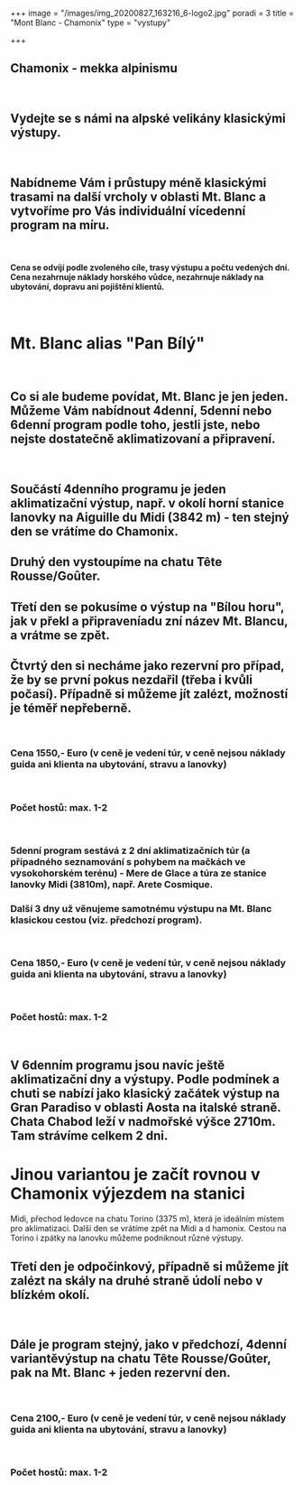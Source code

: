 +++
image = "/images/img_20200827_163216_6-logo2.jpg"
poradi = 3
title = "Mont Blanc - Chamonix"
type = "vystupy"

+++
## **Chamonix - mekka alpinismu**

 

## **Vydejte se s námi na alpské velikány klasickými výstupy.**

 

## Nabídneme Vám i průstupy méně klasickými trasami na další vrcholy v oblasti Mt. Blanc a vytvoříme pro Vás individuální vícedenní program na míru.

 

#### **Cena se odvíjí podle zvoleného cíle, trasy výstupu a počtu vedených dní. Cena nezahrnuje náklady horského vůdce, nezahrnuje náklady na ubytování, dopravu ani pojištění klientů.**

 &nbsp;
&nbsp;


# **Mt. Blanc alias "Pan Bílý"**

 

## **Co si ale budeme povídat, Mt. Blanc je jen jeden. Můžeme Vám nabídnout 4denní, 5denní nebo 6denní program podle toho, jestli jste, nebo nejste dostatečně aklimatizovaní a připravení.**

 

## Součástí 4denního programu je jeden aklimatizační výstup, např. v okolí horní stanice lanovky na Aiguille du Midi (3842 m) - ten stejný den se vrátíme do Chamonix.

## Druhý den vystoupíme na chatu Tête Rousse/Goûter.

## Třetí den se pokusíme o výstup na "Bílou horu", jak v překl a připraveníadu zní název Mt. Blancu, a vrátme se zpět.

## Čtvrtý den si necháme jako rezervní pro případ, že by se první pokus nezdařil (třeba i kvůli počasí). Případně si můžeme jít zalézt, možností je téměř nepřeberně.

 

### **Cena 1550,- Euro** (v ceně je vedení túr, v ceně nejsou náklady guida ani klienta na ubytování, stravu a lanovky)

 

### Počet hostů: max. 1-2

 
 

### 5denní program sestává z 2 dní aklimatizačních túr (a případného seznamování s pohybem na mačkách ve vysokohorském terénu) - Mere de Glace a túra ze stanice lanovky Midi (3810m), např. Arete Cosmique.

### Další 3 dny už věnujeme samotnému výstupu na Mt. Blanc klasickou cestou (viz. předchozí program).

 

### **Cena 1850,-** **Euro** (v ceně je vedení túr, v ceně nejsou náklady guida ani klienta na ubytování, stravu a lanovky)

 

### Počet hostů: max. 1-2

 
 

## V 6denním programu jsou navíc ještě aklimatizační dny a výstupy. Podle podmínek a chuti se nabízí jako klasický začátek výstup na Gran Paradiso v oblasti Aosta na italské straně. Chata Chabod leží v nadmořské výšce 2710m. Tam strávíme celkem 2 dni.

# Jinou variantou je začít rovnou v Chamonix výjezdem na stanici

Midi, přechod ledovce na chatu Torino (3375 m), která je ideálním místem pro aklimatizaci. Další den se vrátíme zpět na Midi a d hamonix. Cestou na Torino  i zpátky na lanovku můžeme podniknout různé výstupy.

## Třetí den je odpočinkový, případně si můžeme jít zalézt na skály na druhé straně údolí nebo v blízkém okolí.

 

## Dále je program stejný, jako v předchozí, 4denní variantěvýstup na chatu Tête Rousse/Goûter, pak na Mt. Blanc + jeden rezervní den.

 

### **Cena 2100,- Euro** (v ceně je vedení túr, v ceně nejsou náklady guida ani klienta na ubytování, stravu a lanovky)

 

### Počet hostů: max. 1-2
